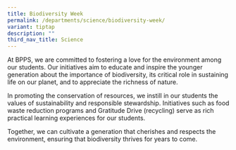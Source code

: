```yaml
---
title: Biodiversity Week
permalink: /departments/science/biodiversity-week/
variant: tiptap
description: ""
third_nav_title: Science
---
```

<p>At BPPS, we are committed to fostering a love for the environment among
our students. Our initiatives aim to educate and inspire the younger generation
about the importance of biodiversity, its critical role in sustaining life
on our planet, and to appreciate the richness of nature.</p>
<p></p>
<p>In promoting the conservation of resources, we instill in our students
the values of sustainability and responsible stewardship. Initiatives such
as food waste reduction programs and Gratitude Drive (recycling) serve
as rich practical learning experiences for our students.</p>
<p></p>
<p>Together, we can cultivate a generation that cherishes and respects the
environment, ensuring that biodiversity thrives for years to come.</p>
<p></p>
<p></p>
<p></p>
<p></p>
<p></p>
<p></p>
<p></p>
<p></p>
<p></p>
